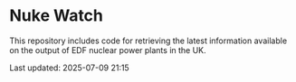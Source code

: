 # Nuke Watch

This repository includes code for retrieving the latest information available on the output of EDF nuclear power plants in the UK.

Last updated: 2025-07-09 21:15